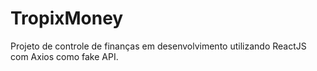 # TropixMoney

Projeto de controle de finanças em desenvolvimento utilizando ReactJS com Axios como fake API.
